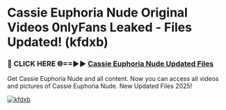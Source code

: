 # Cassie Euphoria Nude Original Videos 0nlyFans Leaked - Files Updated! (kfdxb)

<h3>🔴 CLICK HERE 🌐==►► <a href="https://tinyurl.com/5h6xmrr3" rel="nofollow">Cassie Euphoria Nude Updated Files</a></h3>

Get Cassie Euphoria Nude and all content. Now you can access all videos and pictures of Cassie Euphoria Nude. New Updated Files 2025!

[![kfdxb](https://i.imgur.com/KVD873Z.gif)](https://tinyurl.com/5h6xmrr3)
